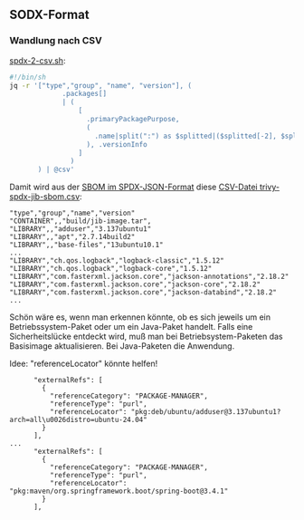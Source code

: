 SODX-Format
-----------

### Wandlung nach CSV

[spdx-2-csv.sh](spdx-2-csv.sh):

```sh
#!/bin/sh
jq -r '["type","group", "name", "version"], (
             .packages[]
             | (
                 [
                   .primaryPackagePurpose,
                   (
                     .name|split(":") as $splitted|($splitted[-2], $splitted[-1])
                   ), .versionInfo
                 ]
               )
       ) | @csv'
```

Damit wird aus der [SBOM im SPDX-JSON-Format]() diese [CSV-Datei trivy-spdx-jib-sbom.csv](trivy-spdx-jib-sbom.csv):

```csv
"type","group","name","version"
"CONTAINER",,"build/jib-image.tar",
"LIBRARY",,"adduser","3.137ubuntu1"
"LIBRARY",,"apt","2.7.14build2"
"LIBRARY",,"base-files","13ubuntu10.1"
...
"LIBRARY","ch.qos.logback","logback-classic","1.5.12"
"LIBRARY","ch.qos.logback","logback-core","1.5.12"
"LIBRARY","com.fasterxml.jackson.core","jackson-annotations","2.18.2"
"LIBRARY","com.fasterxml.jackson.core","jackson-core","2.18.2"
"LIBRARY","com.fasterxml.jackson.core","jackson-databind","2.18.2"
...
```

Schön wäre es, wenn man erkennen könnte, ob es
sich jeweils um ein Betriebssystem-Paket oder
um ein Java-Paket handelt. Falls eine Sicherheitslücke
entdeckt wird, muß man bei Betriebsystem-Paketen
das Basisimage aktualisieren. Bei Java-Paketen die
Anwendung.

Idee: "referenceLocator" könnte helfen!

```
      "externalRefs": [
        {
          "referenceCategory": "PACKAGE-MANAGER",
          "referenceType": "purl",
          "referenceLocator": "pkg:deb/ubuntu/adduser@3.137ubuntu1?arch=all\u0026distro=ubuntu-24.04"
        }
      ],
...
      "externalRefs": [
        {
          "referenceCategory": "PACKAGE-MANAGER",
          "referenceType": "purl",
          "referenceLocator": "pkg:maven/org.springframework.boot/spring-boot@3.4.1"
        }
      ],
```